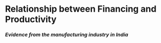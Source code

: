 # Relationship between Financing and Productivity 
### _Evidence from the manufacturing industry in India_
